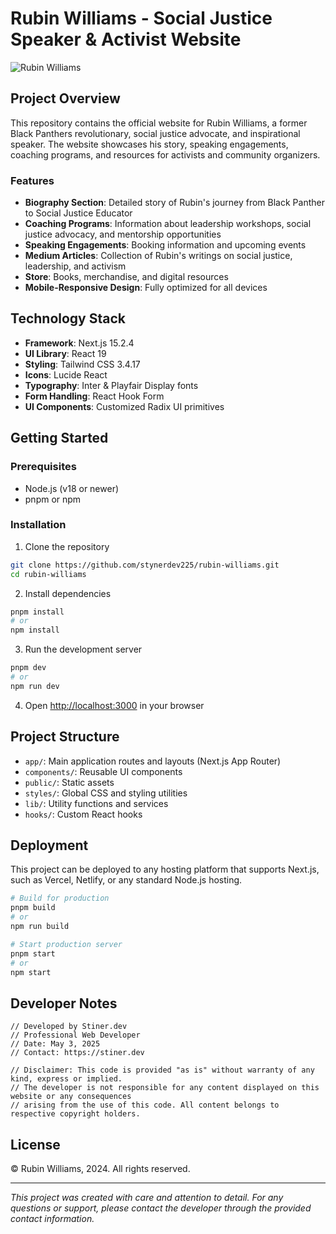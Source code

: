 # Rubin Williams - Social Justice Speaker & Activist Website

![Rubin Williams](https://images.unsplash.com/photo-1492684223066-81342ee5ff30?q=80&w=400&auto=format&fit=crop)

## Project Overview

This repository contains the official website for Rubin Williams, a former Black Panthers revolutionary, social justice advocate, and inspirational speaker. The website showcases his story, speaking engagements, coaching programs, and resources for activists and community organizers.

### Features

- **Biography Section**: Detailed story of Rubin's journey from Black Panther to Social Justice Educator
- **Coaching Programs**: Information about leadership workshops, social justice advocacy, and mentorship opportunities
- **Speaking Engagements**: Booking information and upcoming events
- **Medium Articles**: Collection of Rubin's writings on social justice, leadership, and activism
- **Store**: Books, merchandise, and digital resources
- **Mobile-Responsive Design**: Fully optimized for all devices

## Technology Stack

- **Framework**: Next.js 15.2.4
- **UI Library**: React 19
- **Styling**: Tailwind CSS 3.4.17
- **Icons**: Lucide React
- **Typography**: Inter & Playfair Display fonts
- **Form Handling**: React Hook Form
- **UI Components**: Customized Radix UI primitives

## Getting Started

### Prerequisites

- Node.js (v18 or newer)
- pnpm or npm

### Installation

1. Clone the repository
```bash
git clone https://github.com/stynerdev225/rubin-williams.git
cd rubin-williams
```

2. Install dependencies
```bash
pnpm install
# or
npm install
```

3. Run the development server
```bash
pnpm dev
# or
npm run dev
```

4. Open [http://localhost:3000](http://localhost:3000) in your browser

## Project Structure

- `app/`: Main application routes and layouts (Next.js App Router)
- `components/`: Reusable UI components
- `public/`: Static assets
- `styles/`: Global CSS and styling utilities
- `lib/`: Utility functions and services
- `hooks/`: Custom React hooks

## Deployment

This project can be deployed to any hosting platform that supports Next.js, such as Vercel, Netlify, or any standard Node.js hosting.

```bash
# Build for production
pnpm build
# or
npm run build

# Start production server
pnpm start
# or
npm start
```

## Developer Notes

```
// Developed by Stiner.dev
// Professional Web Developer
// Date: May 3, 2025
// Contact: https://stiner.dev

// Disclaimer: This code is provided "as is" without warranty of any kind, express or implied.
// The developer is not responsible for any content displayed on this website or any consequences
// arising from the use of this code. All content belongs to respective copyright holders.
```

## License

© Rubin Williams, 2024. All rights reserved.

---

*This project was created with care and attention to detail. For any questions or support, please contact the developer through the provided contact information.*